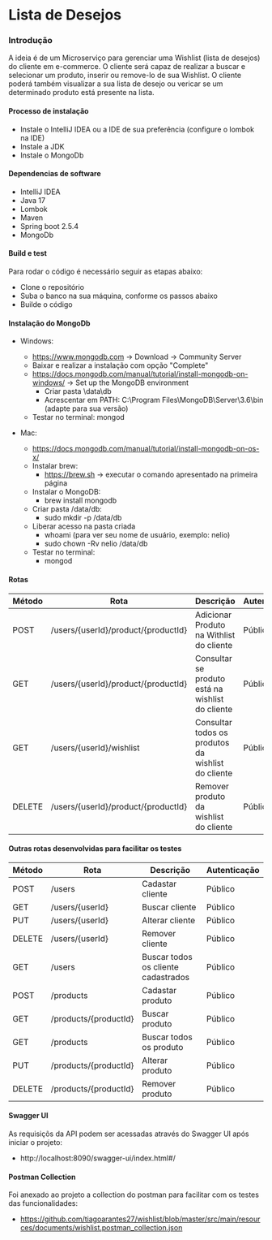 # Lista de Desejos
### Introdução

A ideia é de um Microserviço para gerenciar uma Wishlist (lista de desejos) do cliente em e-commerce. O cliente será capaz de realizar a buscar e selecionar um produto, inserir ou remove-lo de sua Wishlist. O cliente poderá também visualizar a sua lista de desejo ou vericar se um determinado produto está presente na lista.

#### Processo de instalação

- Instale o IntelliJ IDEA ou a IDE de sua preferência (configure o lombok na IDE)
- Instale a JDK
- Instale o MongoDb

#### Dependencias de software

- IntelliJ IDEA
- Java 17
- Lombok
- Maven
- Spring boot 2.5.4
- MongoDb
	
#### Build e test

Para rodar o código é necessário seguir as etapas abaixo:

- Clone o repositório
- Suba o banco na sua máquina, conforme os passos abaixo
- Builde o código

#### Instalação do MongoDb

- Windows:
	- https://www.mongodb.com -> Download -> Community Server
	- Baixar e realizar a instalação com opção "Complete"
	- https://docs.mongodb.com/manual/tutorial/install-mongodb-on-windows/ -> Set up the MongoDB environment
		- Criar pasta \data\db
		- Acrescentar em PATH: C:\Program Files\MongoDB\Server\3.6\bin (adapte para sua versão)
	- Testar no terminal: mongod
	
- Mac:
	- https://docs.mongodb.com/manual/tutorial/install-mongodb-on-os-x/
	- Instalar brew:
		- https://brew.sh -> executar o comando apresentado na primeira página
	- Instalar o MongoDB:
		- brew install mongodb
	- Criar pasta /data/db:
		- sudo mkdir -p /data/db
	- Liberar acesso na pasta criada
		- whoami (para ver seu nome de usuário, exemplo: nelio)
		- sudo chown -Rv nelio /data/db
	- Testar no terminal:
		- mongod

#### Rotas

| Método  | Rota                                | Descrição                                          | Autenticação |
| ------- | ----------------------------------- | -------------------------------------------------- | ------------ |
| POST    | /users/{userId}/product/{productId} | Adicionar Produto na Withlist do cliente           | Público      |
| GET     | /users/{userId}/product/{productId} | Consultar se produto está na wishlist do cliente   | Público      |
| GET     | /users/{userId}/wishlist            | Consultar todos os produtos da wishlist do cliente | Público      |
| DELETE  | /users/{userId}/product/{productId} | Remover produto da wishlist do cliente             | Público      |

#### Outras rotas desenvolvidas para facilitar os testes

| Método  | Rota                                | Descrição                                          | Autenticação |
| ------- | ----------------------------------- | -------------------------------------------------- | ------------ |
| POST    | /users                              | Cadastar cliente                                   | Público      |
| GET     | /users/{userId}                     | Buscar cliente                                     | Público      |
| PUT     | /users/{userId}                     | Alterar cliente                                    | Público      |
| DELETE  | /users/{userId}                     | Remover cliente                                    | Público      |
| GET     | /users                              | Buscar todos os  cliente cadastrados               | Público      |
| POST    | /products                           | Cadastar produto                                   | Público      |
| GET     | /products/{productId}               | Buscar produto                                     | Público      |
| GET     | /products                           | Buscar todos os produto                            | Público      |
| PUT     | /products/{productId}               | Alterar produto                                    | Público      |
| DELETE  | /products/{productId}               | Remover produto                                    | Público      |

#### Swagger UI

As requisiçõs da API podem ser acessadas através do Swagger UI após iniciar o projeto:
- http://localhost:8090/swagger-ui/index.html#/
	
#### Postman Collection

Foi anexado ao projeto a collection do postman para facilitar com os testes das funcionalidades:
- https://github.com/tiagoarantes27/wishlist/blob/master/src/main/resources/documents/wishlist.postman_collection.json


